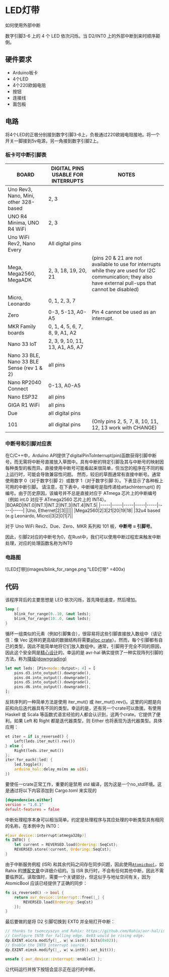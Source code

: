 # LED灯带
如何使用外部中断

数字引脚3-6 上的 4 个 LED 依次闪烁。当 D2/INT0 上的外部中断到来时顺序颠倒。

## 硬件要求
- Arduino板卡
- 4个LED
- 4个220欧姆电阻
- 按钮
- 连接线
- 面包板

## 电路
将4个LED的正极分别接到数字引脚3-6上，负极通过220欧姆电阻接地。将一个开关一脚接到5v电源，另一角接到数字引脚2上。

### 板卡可中断引脚表
|BOARD|DIGITAL PINS USABLE FOR INTERRUPTS|NOTES|
|-----|----------------------------------|-----|
Uno Rev3, Nano, Mini, other 328-based|2, 3
UNO R4 Minima, UNO R4 WiFi|2, 3
Uno WiFi Rev2, Nano Every|All digital pins
Mega, Mega2560, MegaADK|2, 3, 18, 19, 20, 21|(pins 20 & 21 are not available to use for interrupts while they are used for I2C communication; they also have external pull-ups that cannot be disabled)
Micro, Leonardo|0, 1, 2, 3, 7
Zero|0-3, 5-13, A0-A5|Pin 4 cannot be used as an interrupt.
MKR Family boards|0, 1, 4, 5, 6, 7, 8, 9, A1, A2
Nano 33 IoT|2, 3, 9, 10, 11, 13, A1, A5, A7
Nano 33 BLE, Nano 33 BLE Sense (rev 1 & 2)|all pins
Nano RP2040 Connect|0-13, A0-A5
Nano ESP32|all pins
GIGA R1 WiFi|all pins
Due|all digital pins
101|all digital pins|(Only pins 2, 5, 7, 8, 10, 11, 12, 13 work with CHANGE)
### 中断号和引脚对应表
在C/C++中，Arduino API提供了digitalPinToInterrupt(pin)函数获得引脚中断号，而无需将中断号直接放入草图中。具有中断的特定引脚及其与中断号的映射因每种类型的板而异。直接使用中断号可能看起来很简单，但当您的程序在不同的板上运行时，可能会导致兼容性问题。 
然而，较旧的草图通常有直接中断号。通常使用数字 0（对于数字引脚 2）或数字 1（对于数字引脚 3）。下表显示了各种板上可用的中断引脚。 
请注意，在下表中，中断编号是指传递给attachInterrupt() 的编号。由于历史原因，该编号并不总是直接对应于 ATmega 芯片上的中断编号（例如 int.0 对应于 ATmega2560 芯片上的 INT4）。
|BOARD|INT.0|INT.1|INT.2|INT.3|INT.4|INT.5|
|-----|-----|-----|-----|-----|-----|-----|
|Uno, Ethernet|2|3||||||
|Mega2560|2|3|21|20|19|18|
|32u4 based (e.g Leonardo, Micro)|3|2|0|1|7||

对于 Uno WiFi Rev2、Due、Zero、MKR 系列和 101 板，__中断号 = 引脚号__。

因此，引脚2对应的中断号为0，在Rust中，我们可以使用中断过程宏来触发中断处理，对应的处理函数名称为INT0
### 电路图
![LED灯带](images/blink_for_range.png "LED灯带" =400x)

## 代码
该程序背后的主要思想是 LED 依次闪烁，首先降低速度，然后增加。
```rust
loop {
    blink_for_range(0..10, &mut leds);
    blink_for_range(10..0, &mut leds);
}
```
循环一组类似的元素（例如引脚集合），很容易将这些引脚直接放入数组中（请记住：像 Vec 这样的更高级的数据结构将需要[alloc crate](https://doc.rust-lang.org/alloc/?ref=perceptivebits.com)）。然而，每个引脚都有自己的类型，因此不能简单地将它们放入数组中。通常，引脚用于完全不同的原因，因此这个安全网是[精心设计](https://rahix.github.io/avr-hal/avr_hal_generic/port/struct.Pin.html?ref=perceptivebits.com)的。幸运的是 avr-hal 确实提供了一种实现阵列引脚的方法，称为[降级(downgrading)](https://rahix.github.io/avr-hal/avr_hal_generic/port/struct.Pin.html?ref=perceptivebits.com#downgrading)
```rust
let mut leds: [Pin<mode::Output>; 4] = [
    pins.d3.into_output().downgrade(),
    pins.d4.into_output().downgrade(),
    pins.d5.into_output().downgrade(),
    pins.d6.into_output().downgrade(),
];
```
反转序列的一种简单方法是使用 iter_mut() 或 iter_mut().rev()。这里的问题是向前和向后迭代器具有不同的类型。幸运的是，还有另一个crate可以救援。有使用 Haskell 或 Scala 等函数式语言经验的人都会认识到，这两个crate。它提供了便利，如果 Left 和 Right 都是迭代器类型，则 Either 也将表现为迭代器类型。具体应用：
```rust
et iter = if is_reversed() {
	Left(leds.iter_mut().rev())
} else {
	Right(leds.iter_mut())
};
iter.for_each(|led| {
    led.toggle();
    arduino_hal::delay_ms(ms as u16);
})
```
要使任一crate正常工作，重要的是禁用 std 编译，因为这是一个no_std环境。这是通过将以下内容添加到 Cargo.toml 来实现的
```toml
[dependencies.either]
version = "1.6.1"
default-features = false
```
中断处理程序本身可以相当简单。约定是处理程序与其应处理的中断类型具有相同的名称，在本例中为 INT0：
```rust
#[avr_device::interrupt(atmega328p)]
fn INT0() {
    let current = REVERSED.load(Ordering::SeqCst);
    REVERSED.store(!current, Ordering::SeqCst);
}
```
由于中断服务例程 (ISR) 和其余代码之间存在同步问题，因此使用[`AtomicBool`](https://doc.rust-lang.org/stable/core/sync/atomic/struct.AtomicBool.html?ref=perceptivebits.com)，如 Rahix 的[博客文章](https://blog.rahix.de/005-avr-hal-millis/?ref=perceptivebits.com)中详细介绍的。当 ISR 执行时，不会有任何其他中断，因此不需要临界区。读取值时，需要一个关键部分，但这似乎与地址空间有关，因为 AtomicBool 应该已经提供了正确的同步：
```rust
fn is_reversed() -> bool {
    return avr_device::interrupt::free(|_| {
    	REVERSED.load(Ordering::SeqCst) 
    });
}
```
最后要做的是将 D2 引脚切换到 EXT0 并全局打开中断：
```rust
// thanks to tsemczyszyn and Rahix: https://github.com/Rahix/avr-hal/issues/240
// Configure INT0 for falling edge. 0x03 would be rising edge.
dp.EXINT.eicra.modify(|_, w| w.isc0().bits(0x02));
// Enable the INT0 interrupt source.
dp.EXINT.eimsk.modify(|_, w| w.int0().set_bit());

unsafe { avr_device::interrupt::enable() };
```
让代码运行并按下按钮会显示正在运行的中断。